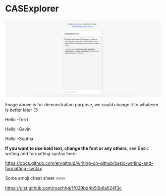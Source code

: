 # CASExplorer 

![GitHub Logo](/CASExplorer.png) 

Image above is for demonstration purpose, we could change it to whatever is better later 😶

Hello -Terri

Hello -Gavin

Hello –Sophia


**If you want to use bold text, change the font or any others**, see Basic writing and formatting syntax here:

https://docs.github.com/en/github/writing-on-github/basic-writing-and-formatting-syntax

Some emoji cheat sheet :fire::fire::fire:

https://gist.github.com/roachhd/1f029bd4b50b8a524f3c
